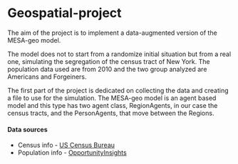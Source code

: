 # Geospatial-project

The aim of the project is to implement a data-augmented version of the MESA-geo model. 

The model does not to start from a randomize initial situation but from a real one, simulating the segregation of the census tract of New York. 
The population data used are from 2010 and the two group analyzed are Americans and Forgeiners.

The first part of the project is dedicated on collecting the data and creating a file to use for the simulation.
The MESA-geo model is an agent based model and this type has two agent class, RegionAgents, in our case the census tracts, and the PersonAgents, that move between the Regions. 

#### Data sources
* Census info - [US Census Bureau](https://www.census.gov/cgi-bin/geo/shapefiles/index.php?year=2010&layergroup=Census+Tracts)
* Population info - [OpportunityInsights](https://opportunityinsights.org/wp-content/uploads/2018/10/tract_covariates.csv)
